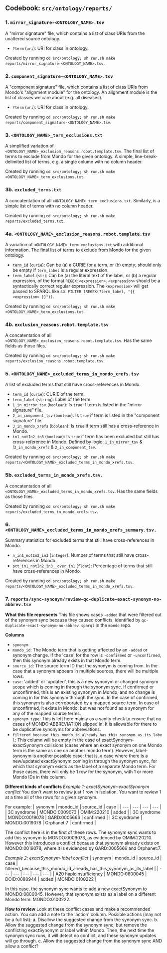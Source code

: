 ## Codebook: `src/ontology/reports/`

### 1. `mirror_signature-<ONTOLOGY_NAME>.tsv`
A "mirror signature" file, which contains a list of class URIs from the unaltered source ontology.
- `?term` (`uri`): URI for class in ontology.   

Created by running `cd src/ontology; sh run.sh make reports/mirror_signature-<ONTOLOGY_NAME>.tsv`.

### 2. `component_signature-<ONTOLOGY_NAME>.tsv`
A "component signature" file, which contains a list of class URIs from Mondo's "alignment module" for the ontology. An 
alignment module is the list of classes we care about (e.g. all diseases).
- `?term` (`uri`): URI for class in ontology.

Created by running `cd src/ontology; sh run.sh make reports/component_signature-<ONTOLOGY_NAME>.tsv`.

### 3. `<ONTOLOGY_NAME>_term_exclusions.txt`
A simplified variation of `<ONTOLOGY_NAME>_exclusion_reasons.robot.template.tsv`. The final list of terms to exclude 
from Mondo for the given ontology. A simple, line-break-delimited list of terms, e.g. a single column with no column 
header. 

Created by running `cd src/ontology; sh run.sh make <ONTOLOGY_NAME>_term_exclusions.txt`.

### 3b. `excluded_terms.txt`
A concatentation of all `<ONTOLOGY_NAME>_term_exclusions.txt`. Similarly, is a simple list of terms with no column 
header.

Created by running `cd src/ontology; sh run.sh make reports/excluded_terms.txt`.

### 4a. `<ONTOLOGY_NAME>_exclusion_reasons.robot.template.tsv`
A variation of `<ONTOLOGY_NAME>_term_exclusions.txt` with additional information. The final list of terms to exclude 
from Mondo for the given ontology. 
- `term_id` (`curie`): Can be (a) a CURIE for a term, or (b) empty; should only be empty if `term_label` is a regular 
  expression. 
- `term_label` (`str`): Can be (a) the literal text of the label, or (b) a regular expression, of the format 
  `REGEX:<expression>`. `<expression>` should be a syntactically correct regular expression. The `<expression>` will get
  passed to SPARQL like so: `FILTER (REGEX(?term_label, "{{ <expression> }}"))`.

Created by running `cd src/ontology; sh run.sh make <ONTOLOGY_NAME>_term_exclusions.txt`.

### 4b. `exclusion_reasons.robot.template.tsv`
A concatentation of all `<ONTOLOGY_NAME>_exclusion_reasons.robot.template.tsv`. Has the same fields as those files.

Created by running `cd src/ontology; sh run.sh make reports/exclusion_reasons.robot.template.tsv`.

### 5. `<ONTOLOGY_NAME>_excluded_terms_in_mondo_xrefs.tsv`
A list of excluded terms that still have cross-references in Mondo.
- `term_id` (`curie`): CURIE of the term.
- `term_label` (`string`): Label of the term.
- `1_in_mirror_tsv` (`boolean`): Is `true` if term is listed in the "mirror signature" file.
- `2_in_component_tsv` (`boolean`): Is `true` if term is listed in the "component signature" file.
- `3_in_mondo_xrefs` (`boolean`): Is `true` if term still has a cross-reference in Mondo.
- `in1_notIn2_in3` (`boolean`): Is `true` if term has been excluded but still has cross-reference in Mondo. Defined by 
  logic: `1_in_mirror_tsv` & !`3_in_mondo_xrefs` & `2_in_component_tsv`.

Created by running `cd src/ontology; sh run.sh make reports/<ONTOLOGY_NAME>_excluded_terms_in_mondo_xrefs.tsv`.

### 5b. `excluded_terms_in_mondo_xrefs.tsv.`
A concatentation of all `<ONTOLOGY_NAME>_excluded_terms_in_mondo_xrefs.tsv`. Has the same fields as those files.

Created by running `cd src/ontology; sh run.sh make reports/excluded_terms_in_mondo_xrefs.tsv`.

### 6. `<ONTOLOGY_NAME>_excluded_terms_in_mondo_xrefs_summary.tsv.`
Summary statistics for excluded terms that still have cross-references in Mondo.
- `n_in1_notIn2_in3` (`integer`): Number of terms that still have cross-references in Mondo.
- `pct_in1_notIn2_in3__over_in1` (`float`): Percentage of terms that still have cross-references in Mondo.

Created by running `cd src/ontology; sh run.sh make reports/<ONTOLOGY_NAME>_excluded_terms_in_mondo_xrefs.tsv`.

### 7. `reports/sync-synonym/review-qc-duplicate-exact-synonym-no-abbrev.tsv`
**What this file represents**
This file shows cases `-added` that were filtered out of the synonym sync because they caused conflicts, identified by `qc-duplicate-exact-synonym-no-abbrev.sparql` in the `mondo` repo.

**Columns**
- `synonym`
- `mondo_id`: The Mondo term that is getting affected by an `-added` or synonym change. If the 'case' for the row 
is `-confirmed` or `-unconfirmed`, then this synonym already exists in that Mondo term.
- `source_id`: The source term ID that the synonym is coming from. In the case that a synonym appears in multiple 
sources, there will be multiple rows.
- `case`: 'added' or 'updated', this is a new synonym or changed synonym scope which is coming in through the synonym 
sync. If confirmed or unconfirmed, this is an existing synonym in Mondo, and no change is coming in for this synonym 
through the sync. In the case of confirmed, this synonym is also corroborated by a mapped source term. In case of 
unconfirmed, it exists in Mondo, but was not found as a synonym for any of the mapped source terms.
- `synonym_type`: This is left here mainly as a sanity check to ensure that no cases of MONDO:ABBREVIATION slipped in. 
It is allowable for there to be duplicative synonyms for abbreviations.
- `filtered_because_this_mondo_id_already_has_this_synonym_as_its_label`: This column will be empty in the case of 
exactSynonym-exactSynonym collisions (cases where an exact synonym on one Mondo term is the same as one on another 
mondo term). However, label-synonym is another possible case; that is, a case where there is a new/updated exactSynonym 
coming in through the synonym sync, for which that synonym exists as the label of a separate Mondo term. For those 
cases, there will only be 1 row for the synonym, with 1 or more Mondo IDs in this column.

**Different kinds of conflicts**
_Example 1: exactSynonym-exactSynonym conflict_
You don't want to review just 1 row in isolation. You want to review 1 at a time all of the rows for a given synonym.

For example:
| synonym | mondo_id | source_id | case |
| --- | --- | --- | --- |
| 3C syndrome | MONDO:0009073 | OMIM:220210 | added |
| 3C syndrome | MONDO:0019078 | GARD:0005666 | confirmed |
| 3C syndrome | MONDO:0019078 | Orphanet:7 | confirmed |

The conflict here is in the first of these rows. The synonym sync wants to add this synonym to MONDO:0009073, as evidenced by OMIM:220210. However this introduces a conflict because that synonym already exists on MONDO:0019078, where it is evidenced by GARD:0005666 and Orphanet:7.

_Example 2: exactSynonym-label conflict_
| synonym | mondo_id | source_id | case | filtered_because_this_mondo_id_already_has_this_synonym_as_its_label |
| --- | --- | --- | --- | --- |
| A20 haploinsufficiency | MONDO:0800045 | DOID:0080944 | added | MONDO:0100222 |

In this case, the synonym sync wants to add a new exactSynonym to MONDO:0800045. However, that synonym exists as a label on a different Mondo term: MONDO:0100222.

**How to review**
Look at these conflict cases and make a recommended action. You can add a note to the 'action' column.
Possible actions (may not be a full list):
a. Disallow the suggested change from the synonym sync.
b. Allow the suggested change from the synonym sync, but remove the conflicting exactSynonym or label within Mondo. Then, the next time the synonym sync runs, it will detect no conflict, and these synonym updates will go through.
c. Allow the suggested change from the synonym sync AND allow a conflict?
